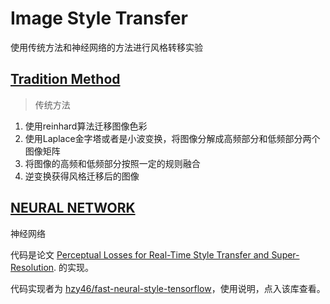 # Image Style Transfer

使用传统方法和神经网络的方法进行风格转移实验

## [Tradition Method](./tradition_method)
>传统方法

1. 使用reinhard算法迁移图像色彩
2. 使用Laplace金字塔或者是小波变换，将图像分解成高频部分和低频部分两个图像矩阵
3. 将图像的高频和低频部分按照一定的规则融合
4. 逆变换获得风格迁移后的图像

## [NEURAL NETWORK](./neural_network)
神经网络

代码是论文 [Perceptual Losses for Real-Time Style Transfer and Super-Resolution](https://arxiv.org/abs/1603.08155).
的实现。

代码实现者为 [hzy46/fast-neural-style-tensorflow](https://github.com/hzy46/fast-neural-style-tensorflow/)，使用说明，点入该库查看。
